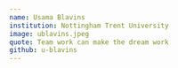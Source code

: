 ```yaml
---
name: Usama Blavins 
institution: Nottingham Trent University
image: ublavins.jpeg
quote: Team work can make the dream work
github: u-blavins
---
```

